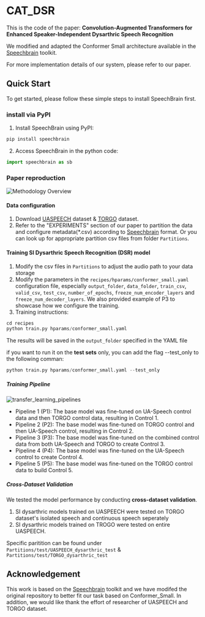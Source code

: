 # CAT_DSR
This is the code of the paper: **Convolution-Augmented Transformers for Enhanced Speaker-Independent Dysarthric Speech Recognition**

We modified and adapted the Conformer Small architecture available in the [Speechbrain](https://github.com/speechbrain/speechbrain) toolkit. 

For more implementation details of our system, please refer to our paper. 

## Quick Start
To get started, please follow these simple steps to install SpeechBrain first. 

### install via PyPI
1. Install SpeechBrain using PyPI:

```python
pip install speechbrain
```
2. Access SpeechBrain in the python code:
```python
import speechbrain as sb
```

### Paper reproduction
![Methodology Overview](https://github.com/user-attachments/assets/777c5bb5-3c15-4fc7-8770-fb33a81473b6)

#### Data configuration
1. Download [UASPEECH](https://ieee-dataport.org/documents/uaspeech) dataset & [TORGO](https://www.cs.toronto.edu/~complingweb/data/TORGO/torgo.html) dataset.
2. Refer to the "EXPERIMENTS" section of our paper to partition the data and configure metadata(*.csv) according to [Speechbrain](https://github.com/speechbrain/speechbrain) format. Or you can look up for appropriate partition csv files from folder ```Partitions```.

#### Training SI Dysarthric Speech Recognition (DSR) model
1. Modify the csv files in ```Partitions``` to adjust the audio path to your data storage
2. Modify the parameters in the ```recipes/hparams/conformer_small.yaml``` configuration file, especially ```output_folder```, ```data_folder```, ```train_csv```, ```valid_csv```, ```test_csv```, ```number_of_epochs```, ```freeze_num_encoder_layers``` and ```freeze_num_decoder_layers```. We also provided example of P3 to showcase how we configure the training. 
3. Training instructions:
```python
cd recipes
python train.py hparams/conformer_small.yaml
```
The results will be saved in the ```output_folder``` specified in the YAML file

if you want to run it on the **test sets** only, you can add the flag --test_only to the following comman:
```python
python train.py hparams/conformer_small.yaml --test_only
```
##### Training Pipeline
![transfer_learning_pipelines](https://github.com/user-attachments/assets/0bd7e6bd-07b5-4d79-a926-534acf90b80e)
*  Pipeline 1 (P1): The base model was fine-tuned on UA-Speech control data and then TORGO control data, resulting in Control 1.
*  Pipeline 2 (P2): The base model was fine-tuned on TORGO control and then UA-Speech control, resulting in Control 2.
*  Pipeline 3 (P3): The base model was fine-tuned on the combined control data from both UA-Speech and TORGO to create Control 3.
*  Pipeline 4 (P4): The base model was fine-tuned on the UA-Speech control to create Control 4.
*  Pipeline 5 (P5): The base model was fine-tuned on the TORGO control data to build Control 5.

##### Cross-Dataset Validation 
We tested the model performance by conducting **cross-dataset validation**.
1. SI dysarthric models trained on UASPEECH were tested on TORGO dataset's isolated speech and continuous speech seperately
2. SI dysarthric models trained on TROGO were tested on entire UASPEECH.

Specific paritition can be found under ```Partitions/test/UASPEECH_dysarthric_test``` & ```Partitions/test/TORGO_dysarthric_test```

## Acknowledgement
This work is based on the [Speechbrain](https://github.com/speechbrain/speechbrain) toolkit and we have modifed the original repository to better fit our task based on Conformer_Small. In addition, we would like thank the effort of researcher of UASPEECH and TORGO dataset. 

